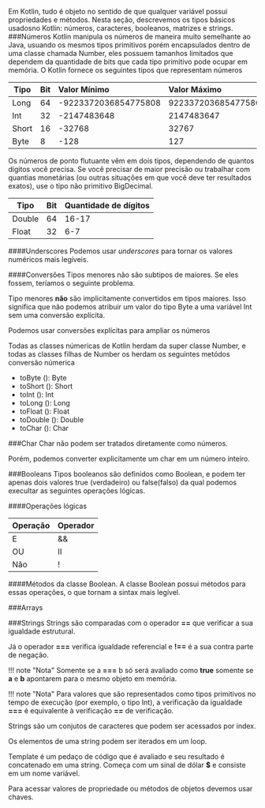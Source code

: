 Em Kotlin, tudo é objeto no sentido de que qualquer variável possui propriedades e métodos. 
Nesta seção, descrevemos os tipos básicos usados ​​no Kotlin: números, caracteres, booleanos, matrizes e strings.
###Números
Kotlin manipula os números de maneira muito semelhante ao Java, usuando os mesmos tipos primitivos porém encapsulados dentro de uma classe chamada Number, eles possuem tamanhos limitados que dependem da quantidade de bits que cada tipo primitivo pode ocupar em memória.
O Kotlin fornece os seguintes tipos que representam números

|Tipo    |Bit|Valor Mínimo        |Valor Máximo        |
| -------|:--|:-------------------|:-------------------|
| Long   |64 |-9223372036854775808|9223372036854775807 |
| Int    |32 |-2147483648         |2147483647          |
| Short  |16 |-32768              |32767               |
| Byte   |8  |-128                |127                 |

Os números de ponto flutuante vêm em dois tipos, dependendo de quantos dígitos você precisa. Se você precisar de maior precisão ou trabalhar com quantias monetárias (ou outras situações em que você deve ter resultados exatos), use o tipo não primitivo BigDecimal.

|Tipo    |Bit| Quantidade de dígitos         |
| -------|:--|:------------------------------|
| Double |64 | 16-17                         |
| Float  |32 | 6-7                           |

####Underscores
Podemos usar _underscores_ para tornar os valores numéricos mais legíveis.
<script src="https://gist.github.com/leoallvez/4d84fe66d410e68837efc59788580599.js"></script>

####Conversões
Tipos menores não são subtipos de maiores. Se eles fossem, teríamos o seguinte problema.
<script src="https://gist.github.com/leoallvez/9b7da06626f26ab07fa9bd9a67451888.js"></script>
Tipo menores **não** são implicitamente convertidos em tipos maiores. Isso significa que não podemos atribuir um valor do tipo Byte a uma variável Int sem uma conversão explícita.
<script src="https://gist.github.com/leoallvez/27f10bf96729fa931c9385dc15b4f165.js"></script>
Podemos usar conversões explícitas para ampliar os números
<script src="https://gist.github.com/leoallvez/4a11f3e3f1e16e4dc0a25136cd157f32.js"></script>

Todas as classes númericas de Kotlin herdam da super classe Number, e todas as classes filhas de Number os herdam os seguintes metódos conversão númerica

- toByte (): Byte
- toShort (): Short
- toInt (): Int
- toLong (): Long
- toFloat (): Float
- toDouble (): Double
- toChar (): Char

###Char
Char não podem ser tratados diretamente como números.
<script src="https://gist.github.com/leoallvez/d99b56c8cffc250e7d6bc756c0f35375.js"></script>
Porém, podemos converter explicitamente um char em um número inteiro.
<script src="https://gist.github.com/leoallvez/1fc5e1bd9587752f31ea7400d494d673.js"></script>
<!--
Em Kotlin, o sistema de tipos distingue entre referências que podem conter nulas ou não. Uma variável ou propriedade não podem conter valor nulo por default.
<script src="https://gist.github.com/leoallvez/c52359fabad8c240a9a1f9c836b150c3.js"></script>
Para permitir valores nulos, nós devemos declarar a variável como _nullable_ explicitamente.
<script src="https://gist.github.com/leoallvez/ee132bc32f439d665c27e48e987dfe18.js"></script>
-->
###Booleans
Tipos booleanos são definidos como Boolean, e podem ter apenas dois valores true (verdadeiro) ou false(falso) da qual podemos execultar as seguintes operações lógicas.

####Operações lógicas

|Operação|Operador|
| -------|:-------|
| E      | &&     |
| OU     | II     |
| Não    | !      |

####Métodos da classe Boolean.
A classe Boolean possui métodos para essas operações, o que tornam a sintax mais legível.
<script src="https://gist.github.com/leoallvez/ca7aa4a97250c8d1a141d58ccd0da68e.js"></script>

###Arrays

###Strings
Strings são comparadas com o operador **==** que verificar a sua igualdade estrutural.
<script src="https://gist.github.com/leoallvez/fa6ac27dccd28c0ae83fc9bbd35620c3.js"></script>
Já o operador **===** verifica igualdade referencial e **!==** é a sua contra parte de negação.

!!! note "Nota"
    Somente se a **===** b só será avaliado como **true** somente se **a** e **b** apontarem para o mesmo objeto em memória.

<script src="https://gist.github.com/leoallvez/5c3586b5a45e6e03c117250133a80f1e.js"></script>

!!! note "Nota"
    Para valores que são representados como tipos primitivos no tempo de execução (por exemplo, o tipo Int), a verificação da igualdade **===** é equivalente à verificação **==** de verificação.

Strings são um conjutos de caracteres que podem ser acessados ​​por index.
<script src="https://gist.github.com/leoallvez/0667ee05a395e270e3698d58ba36398c.js"></script>
Os elementos de uma string podem ser iterados em um loop.
<script src="https://gist.github.com/leoallvez/a931f839e7c191d1540bd3817d0918ac.js"></script>
Template é um pedaço de código que é avaliado e seu resultado é concatenado em uma string. 
Começa com um sinal de dólar **$** e consiste em um nome variável.
<script src="https://gist.github.com/leoallvez/ec02fabc2f4b5012fa6c0bdb629d9a47.js"></script> 
Para acessar valores de propriedade ou métodos de objetos devemos usar chaves.
<script src="https://gist.github.com/leoallvez/2b37c9facb9a705f8a4fa51b6db16af8.js"></script>


